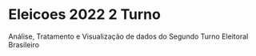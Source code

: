 # Eleicoes 2022 2 Turno
Análise, Tratamento e Visualização de dados do Segundo Turno Eleitoral Brasileiro
